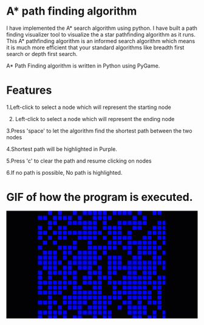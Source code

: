 #   A* path finding algorithm

I have implemented the A* search algorithm using python. I have built  a path finding visualizer tool to visualize the a star pathfinding algorithm as it runs. This A* pathfinding algorithm is an informed search algorithm which means it is much more efficient that your standard algorithms like breadth first search or depth first search.

A* Path Finding algorithm is written in Python using PyGame.

#  Features

1.Left-click to select a node which will represent the starting node


2. Left-click to select a node which will represent the ending node


3.Press 'space' to let the algorithm find the shortest path between the two nodes


4.Shortest path will be highlighted in Purple.


5.Press 'c' to clear the path and resume clicking on nodes


6.If no path is possible, No path is highlighted.



# GIF of how the program is executed.

![image](https://github.com/azaruddinaskarali/A-Star-Path-Finder/blob/main/68747470733a2f2f63732e637375622e6564752f7e6a76696c6c6173656e6f72722f496d616765732f73686f7274657374706174682e676966.gif)
